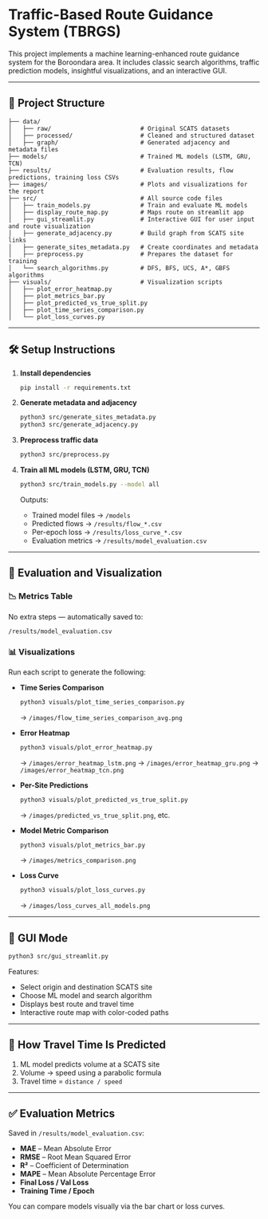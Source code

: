 # Traffic-Based Route Guidance System (TBRGS)

This project implements a machine learning-enhanced route guidance system for the Boroondara area. It includes classic search algorithms, traffic prediction models, insightful visualizations, and an interactive GUI.

---

## 📁 Project Structure

```
├── data/
│   ├── raw/                         # Original SCATS datasets
│   ├── processed/                   # Cleaned and structured dataset
│   ├── graph/                       # Generated adjacency and metadata files
├── models/                          # Trained ML models (LSTM, GRU, TCN)
├── results/                         # Evaluation results, flow predictions, training loss CSVs
├── images/                          # Plots and visualizations for the report
├── src/                             # All source code files
│   ├── train_models.py              # Train and evaluate ML models
│   ├── display_route_map.py         # Maps route on streamlit app
│   ├── gui_streamlit.py             # Interactive GUI for user input and route visualization
│   ├── generate_adjacency.py        # Build graph from SCATS site links
│   ├── generate_sites_metadata.py   # Create coordinates and metadata
│   ├── preprocess.py                # Prepares the dataset for training
│   └── search_algorithms.py         # DFS, BFS, UCS, A*, GBFS algorithms
├── visuals/                         # Visualization scripts
│   ├── plot_error_heatmap.py
│   ├── plot_metrics_bar.py
│   ├── plot_predicted_vs_true_split.py
│   ├── plot_time_series_comparison.py
│   └── plot_loss_curves.py
```

---

## 🛠️ Setup Instructions

1. **Install dependencies**

   ```bash
   pip install -r requirements.txt
   ```

2. **Generate metadata and adjacency**

   ```bash
   python3 src/generate_sites_metadata.py
   python3 src/generate_adjacency.py
   ```

3. **Preprocess traffic data**

   ```bash
   python3 src/preprocess.py
   ```

4. **Train all ML models (LSTM, GRU, TCN)**

   ```bash
   python3 src/train_models.py --model all
   ```

   Outputs:

   - Trained model files → `/models`
   - Predicted flows → `/results/flow_*.csv`
   - Per-epoch loss → `/results/loss_curve_*.csv`
   - Evaluation metrics → `/results/model_evaluation.csv`

---

## 🧠 Evaluation and Visualization

### 📉 Metrics Table

No extra steps — automatically saved to:

```
/results/model_evaluation.csv
```

### 📊 Visualizations

Run each script to generate the following:

- **Time Series Comparison**

  ```bash
  python3 visuals/plot_time_series_comparison.py
  ```

  → `/images/flow_time_series_comparison_avg.png`

- **Error Heatmap**

  ```bash
  python3 visuals/plot_error_heatmap.py
  ```

  → `/images/error_heatmap_lstm.png`
  → `/images/error_heatmap_gru.png`
  → `/images/error_heatmap_tcn.png`

- **Per-Site Predictions**

  ```bash
  python3 visuals/plot_predicted_vs_true_split.py
  ```

  → `/images/predicted_vs_true_split.png`, etc.

- **Model Metric Comparison**

  ```bash
  python3 visuals/plot_metrics_bar.py
  ```

  → `/images/metrics_comparison.png`

- **Loss Curve**

  ```bash
  python3 visuals/plot_loss_curves.py
  ```

  → `/images/loss_curves_all_models.png`

---

## 💾 GUI Mode

```bash
python3 src/gui_streamlit.py
```

Features:

- Select origin and destination SCATS site
- Choose ML model and search algorithm
- Displays best route and travel time
- Interactive route map with color-coded paths

---

## 🧮 How Travel Time Is Predicted

1. ML model predicts volume at a SCATS site
2. Volume → speed using a parabolic formula
3. Travel time = `distance / speed`

---

## ✅ Evaluation Metrics

Saved in `/results/model_evaluation.csv`:

- **MAE** – Mean Absolute Error
- **RMSE** – Root Mean Squared Error
- **R²** – Coefficient of Determination
- **MAPE** – Mean Absolute Percentage Error
- **Final Loss / Val Loss**
- **Training Time / Epoch**

You can compare models visually via the bar chart or loss curves.
